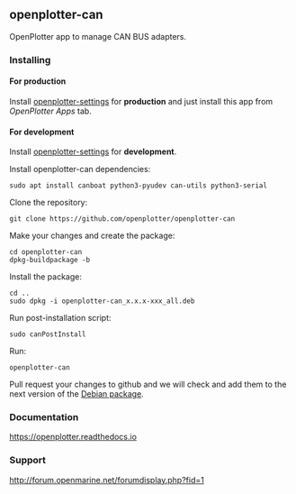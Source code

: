 ## openplotter-can

OpenPlotter app to manage CAN BUS adapters. 

### Installing

#### For production

Install [openplotter-settings](https://github.com/openplotter/openplotter-settings) for **production** and just install this app from *OpenPlotter Apps* tab.

#### For development

Install [openplotter-settings](https://github.com/openplotter/openplotter-settings) for **development**.

Install openplotter-can dependencies:

`sudo apt install canboat python3-pyudev can-utils python3-serial`

Clone the repository:

`git clone https://github.com/openplotter/openplotter-can`

Make your changes and create the package:

```
cd openplotter-can
dpkg-buildpackage -b
```

Install the package:

```
cd ..
sudo dpkg -i openplotter-can_x.x.x-xxx_all.deb
```

Run post-installation script:

`sudo canPostInstall`

Run:

`openplotter-can`

Pull request your changes to github and we will check and add them to the next version of the [Debian package](https://cloudsmith.io/~openplotter/repos/openplotter/packages/).

### Documentation

https://openplotter.readthedocs.io

### Support

http://forum.openmarine.net/forumdisplay.php?fid=1